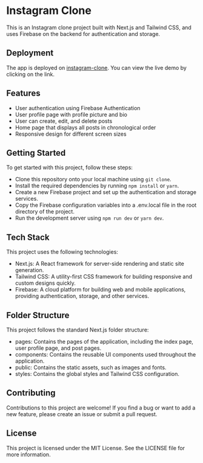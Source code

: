 # Instagram Clone

This is an Instagram clone project built with Next.js and Tailwind CSS, and uses Firebase on the backend for authentication and storage.

## Deployment
The app is deployed on [instagram-clone](https://instagram-clone-kappa-tan.vercel.app). You can view the live demo by clicking on the link.

## Features
 - User authentication using Firebase Authentication
 - User profile page with profile picture and bio
 - User can create, edit, and delete posts
 - Home page that displays all posts in chronological order
 - Responsive design for different screen sizes

## Getting Started
To get started with this project, follow these steps:

 - Clone this repository onto your local machine using ``` git clone ```.
 - Install the required dependencies by running ``` npm install ``` or ``` yarn ```.
 - Create a new Firebase project and set up the authentication and storage services.
 - Copy the Firebase configuration variables into a .env.local file in the root directory of the project.
 - Run the development server using ``` npm run dev ``` or ``` yarn dev ```.
 
## Tech Stack

This project uses the following technologies:

 - Next.js: A React framework for server-side rendering and static site generation.
 - Tailwind CSS: A utility-first CSS framework for building responsive and custom designs quickly.
 - Firebase: A cloud platform for building web and mobile applications, providing authentication, storage, and other services.
 
 ## Folder Structure
 
 This project follows the standard Next.js folder structure:

 - pages: Contains the pages of the application, including the index page, user profile page, and post pages.
 - components: Contains the reusable UI components used throughout the application.
 - public: Contains the static assets, such as images and fonts.
 - styles: Contains the global styles and Tailwind CSS configuration.
 
 ## Contributing
 
 Contributions to this project are welcome! If you find a bug or want to add a new feature, please create an issue or submit a pull request.
 
 ## License
 
 This project is licensed under the MIT License. See the LICENSE file for more information.
